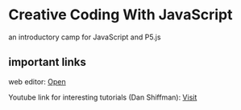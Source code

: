 # Creative Coding With JavaScript

an introductory camp for JavaScript and P5.js

## important links

web editor: <a href="https://editor.p5js.org/">Open</a>

Youtube link for interesting tutorials (Dan Shiffman): <a href="https://www.youtube.com/user/shiffman">Visit</a>
